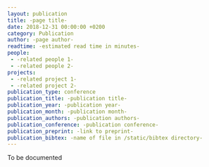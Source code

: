 ```yaml
---
layout: publication
title: -page title-
date: 2018-12-31 00:00:00 +0200
category: Publication
author: -page author-
readtime: -estimated read time in minutes-
people:
 - -related people 1-
 - -related people 2-
projects:
 - -related project 1-
 - -related project 2-
publication_type: conference
publication_title: -publication title-
publication_year: -publication year-
publication_month: -publication month-
publication_authors: -publication authors-
publication_conference: -publication conference-
publication_preprint: -link to preprint-
publication_bibtex: -name of file in /static/bibtex directory-
---
```


To be documented
